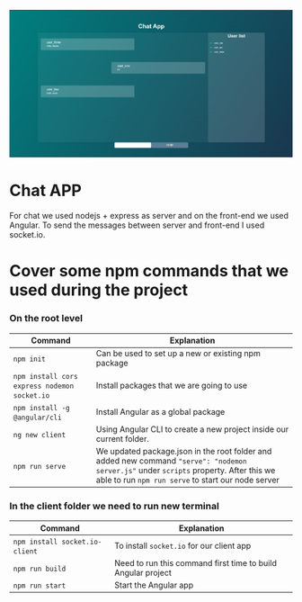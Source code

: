 ![img_chat](img.png)

# Chat APP
For chat we used nodejs + express as server and on the front-end we used Angular. To send the messages between server and front-end I used socket.io. 

# Cover some npm commands that we used during the project 

### On the root level

| Command | Explanation |
| ------ | ------ |
| ``` npm init ``` |  Can be used to set up a new or existing npm package |
| ``` npm install cors express nodemon socket.io ``` | Install packages that we are going to use |
| ``` npm install -g @angular/cli ``` | Install Angular as a global package |
| ``` ng new client ``` | Using Angular CLI to create a new project inside our current folder. |
| ``` npm run serve ``` | We updated package.json in the root folder and added new command `"serve": "nodemon server.js"`   under `scripts` property. After this we able to run `npm run serve` to start our node server |


### In the client folder we need to run new terminal

| Command | Explanation |
| ------ | ------ |
| ``` npm install socket.io-client ``` | To install `socket.io` for our client app |
| ``` npm run build ``` | Need to run this command first time to build Angular project |
| ``` npm run start ``` |  Start the Angular app |


